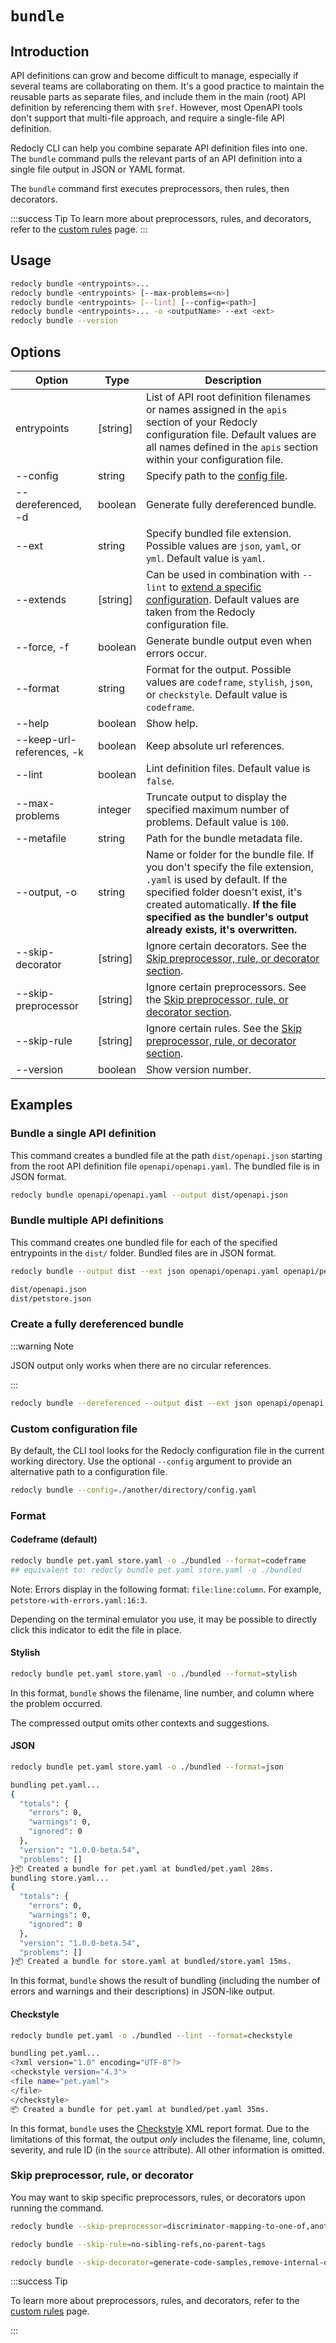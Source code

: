 # `bundle`

## Introduction

API definitions can grow and become difficult to manage, especially if several teams are collaborating on them. It's a good practice to maintain the reusable parts as separate files, and include them in the main (root) API definition by referencing them with `$ref`. However, most OpenAPI tools don't support that multi-file approach, and require a single-file API definition.

Redocly CLI can help you combine separate API definition files into one. The `bundle` command pulls the relevant parts of an API definition into a single file output in JSON or YAML format.

The `bundle` command first executes preprocessors, then rules, then decorators.

:::success Tip
To learn more about preprocessors, rules, and decorators, refer to the [custom rules](../resources/custom-rules.md) page.
:::

## Usage

```bash
redocly bundle <entrypoints>...
redocly bundle <entrypoints> [--max-problems=<n>]
redocly bundle <entrypoints> [--lint] [--config=<path>]
redocly bundle <entrypoints>... -o <outputName> --ext <ext>
redocly bundle --version
```

## Options

Option | Type | Description
-- | -- | --
entrypoints | [string] | List of API root definition filenames or names assigned in the `apis` section of your Redocly configuration file. Default values are all names defined in the `apis` section within your configuration file.
--config | string | Specify path to the [config file](#custom-configuration-file).
--dereferenced, -d | boolean | Generate fully dereferenced bundle.
--ext | string | Specify bundled file extension. Possible values are `json`, `yaml`, or `yml`. Default value is `yaml`.
--extends | [string] | Can be used in combination with `--lint` to [extend a specific configuration](./lint.md#extend-configuration).  Default values are taken from the Redocly configuration file.
--force, -f | boolean | Generate bundle output even when errors occur.
--format | string | Format for the output. Possible values are `codeframe`, `stylish`, `json`, or `checkstyle`. Default value is `codeframe`.
--help | boolean | Show help.
--keep-url-references, -k | boolean | Keep absolute url references.
--lint | boolean | Lint definition files. Default value is `false`.
--max-problems | integer | Truncate output to display the specified maximum number of problems. Default value is `100`.
--metafile | string | Path for the bundle metadata file.
--output, -o | string | Name or folder for the bundle file. If you don't specify the file extension, `.yaml` is used by default. If the specified folder doesn't exist, it's created automatically. **If the file specified as the bundler's output already exists, it's overwritten.**
--skip-decorator | [string] | Ignore certain decorators. See the [Skip preprocessor, rule, or decorator section](#skip-preprocessor-rule-or-decorator).
--skip-preprocessor | [string] | Ignore certain preprocessors. See the [Skip preprocessor, rule, or decorator section](#skip-preprocessor-rule-or-decorator).
--skip-rule | [string] | Ignore certain rules. See the [Skip preprocessor, rule, or decorator section](#skip-preprocessor-rule-or-decorator).
--version | boolean | Show version number.


## Examples

### Bundle a single API definition

This command creates a bundled file at the path `dist/openapi.json` starting from the root API definition file `openapi/openapi.yaml`. The bundled file is in JSON format.

```bash
redocly bundle openapi/openapi.yaml --output dist/openapi.json
```

### Bundle multiple API definitions

This command creates one bundled file for each of the specified entrypoints in the `dist/` folder. Bundled files are in JSON format.

```bash Command
redocly bundle --output dist --ext json openapi/openapi.yaml openapi/petstore.yaml
```

```bash Output
dist/openapi.json
dist/petstore.json
```

### Create a fully dereferenced bundle

:::warning Note

JSON output only works when there are no circular references.

:::

```bash
redocly bundle --dereferenced --output dist --ext json openapi/openapi.yaml openapi/petstore.yaml
```

### Custom configuration file

By default, the CLI tool looks for the Redocly configuration file in the current working directory. Use the optional `--config` argument to provide an alternative path to a configuration file.

```bash
redocly bundle --config=./another/directory/config.yaml
```

### Format

#### Codeframe (default)

```bash
redocly bundle pet.yaml store.yaml -o ./bundled --format=codeframe
## equivalent to: redocly bundle pet.yaml store.yaml -o ./bundled
```

Note: Errors display in the following format: `file:line:column`. For example, `petstore-with-errors.yaml:16:3`.

Depending on the terminal emulator you use, it may be possible to directly click this indicator to edit the file in place.

#### Stylish

```bash
redocly bundle pet.yaml store.yaml -o ./bundled --format=stylish
```

In this format, `bundle` shows the filename, line number, and column where the problem occurred.

The compressed output omits other contexts and suggestions.

#### JSON

```bash Command
redocly bundle pet.yaml store.yaml -o ./bundled --format=json
```

```bash Output
bundling pet.yaml...
{
  "totals": {
    "errors": 0,
    "warnings": 0,
    "ignored": 0
  },
  "version": "1.0.0-beta.54",
  "problems": []
}📦 Created a bundle for pet.yaml at bundled/pet.yaml 28ms.
bundling store.yaml...
{
  "totals": {
    "errors": 0,
    "warnings": 0,
    "ignored": 0
  },
  "version": "1.0.0-beta.54",
  "problems": []
}📦 Created a bundle for store.yaml at bundled/store.yaml 15ms.
```

In this format, `bundle` shows the result of bundling (including the number of errors and warnings and their descriptions) in JSON-like output.

#### Checkstyle

```bash Command
redocly bundle pet.yaml -o ./bundled --lint --format=checkstyle
```

```bash Output
bundling pet.yaml...
<?xml version="1.0" encoding="UTF-8"?>
<checkstyle version="4.3">
<file name="pet.yaml">
</file>
</checkstyle>
📦 Created a bundle for pet.yaml at bundled/pet.yaml 35ms.
```

In this format, `bundle` uses the [Checkstyle](https://checkstyle.org/) XML report format.
Due to the limitations of this format, the output _only_ includes the filename, line, column, severity,
and rule ID (in the `source` attribute).
All other information is omitted.

### Skip preprocessor, rule, or decorator

You may want to skip specific preprocessors, rules, or decorators upon running the command.

```bash Skip preprocessors
redocly bundle --skip-preprocessor=discriminator-mapping-to-one-of,another-example
```

```bash Skip rules
redocly bundle --skip-rule=no-sibling-refs,no-parent-tags
```

```bash Skip decorators
redocly bundle --skip-decorator=generate-code-samples,remove-internal-operations
```

:::success Tip

To learn more about preprocessors, rules, and decorators, refer to the [custom rules](../resources/custom-rules.md) page.

:::
